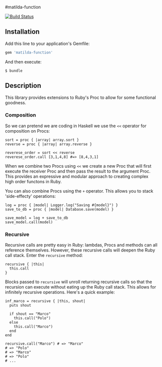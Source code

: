 #matilda-function

[![Build Status](https://travis-ci.org/seadowg/matilda-function.png?branch=master)](https://travis-ci.org/seadowg/matilda-function)

## Installation

Add this line to your application's Gemfile:

```ruby
gem 'matilda-function'
```

And then execute:

    $ bundle

## Description

This library provides extensions to Ruby's Proc to allow for some functional goodness.

### Composition

So we can pretend we are coding in Haskell we use the `<<` operator for composition on Procs:

    sort = proc { |array| array.sort }
    reverse = proc { |array| array.reverse }
    
    reverese_order = sort << reverse
    reverese_order.call [3,1,4,8] #=> [8,4,3,1]

When we combine two Procs using `<<` we create a new Proc that will first execute the receiver Proc and
then pass the result to the argument Proc. This provides an expressive and modular approach to creating complex
high order functons in Ruby.

You can also combine Procs using the `+` operator. This allows you to stack 'side-effecty' operations:

    log = proc { |model| Logger.log("Saving #{model}") }
    save_to_db = proc { |model| Database.save(model) }
    
    save_model = log + save_to_db
    save_model.call(model)

### Recursive

Recursive calls are pretty easy in Ruby: lambdas, Procs and methods can
all reference themselves. However, these recursive calls will deepen the
Ruby call stack. Enter the `recursive` method:

    recursive { |this|
      this.call
    }

Blocks passed to `recursive` will unroll returning recursive calls so
that the recursion can execute without eating up the Ruby call stack.
This allows for infinitely recursive operations. Here's a quick example:

    inf_marco = recursive { |this, shout|
      puts shout

      if shout == "Marco"
        this.call("Polo")
      else
        this.call("Marco")
      end
    end

    recursive.call("Marco") # => "Marco"
    # => "Polo"
    # => "Marco"
    # => "Polo"
    # ...
